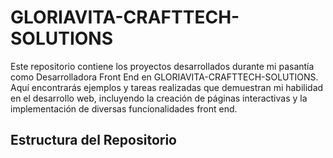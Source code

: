 # GLORIAVITA-CRAFTTECH-SOLUTIONS
Este repositorio contiene los proyectos desarrollados durante mi pasantía como Desarrolladora Front End en GLORIAVITA-CRAFTTECH-SOLUTIONS. Aquí encontrarás ejemplos y tareas realizadas que demuestran mi habilidad en el desarrollo web, incluyendo la creación de páginas interactivas y la implementación de diversas funcionalidades front end.

## Estructura del Repositorio
